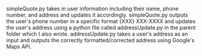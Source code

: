 simpleQuote.py takes in user information including their name, phone number, and address and updates it accordingly. 
simpleQuote.py outputs the user's phone number in a specific format {XXX} XXX-XXXX and updates the user's address using a python file called addressUpdate.py
in the parent folder which I also wrote. addressUpdate.py takes a user's address as an input and outputs the correctly formatted/corrected address using Google's 
Maps API. 
